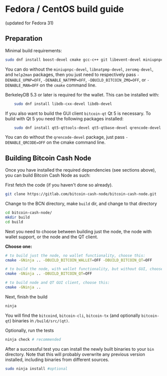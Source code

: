 # Fedora / CentOS build guide

(updated for Fedora 31)

## Preparation

Minimal build requirements:

```bash
sudo dnf install boost-devel cmake gcc-c++ git libevent-devel miniupnpc-devel libnatpmp-devel ninja-build openssl-devel python3 zeromq-devel help2man gmp-devel
```

You can do without the `miniupnpc-devel`, `libnatpmp-devel`, `zeromq-devel`, and `help2man`
packages, then you just need to respectively pass `-DENABLE_UPNP=OFF`, `-DENABLE_NATPMP=OFF`,
`-DBUILD_BITCOIN_ZMQ=OFF`, or `-DENABLE_MAN=OFF` on the `cmake` command line.

BerkeleyDB 5.3 or later is required for the wallet. This can be installed with:

```bash
    sudo dnf install libdb-cxx-devel libdb-devel
```

If you also want to build the GUI client `bitcoin-qt` Qt 5 is necessary.
To build with Qt 5 you need the following packages installed:

```bash
    sudo dnf install qt5-qttools-devel qt5-qtbase-devel qrencode-devel
```

You can do without the `qrencode-devel` package, just pass `-DENABLE_QRCODE=OFF`
on the cmake command line.

## Building Bitcoin Cash Node

Once you have installed the required dependencies (see sections above), you can
build Bitcoin Cash Node as such:

First fetch the code (if you haven't done so already).

```bash
git clone https://gitlab.com/bitcoin-cash-node/bitcoin-cash-node.git
```

Change to the BCN directory, make `build` dir, and change to that directory

```bash
cd bitcoin-cash-node/
mkdir build
cd build
```

Next you need to choose between building just the node, the node with wallet
support, or the node and the QT client.

**Choose one:**

```bash
# to build just the node, no wallet functionality, choose this:
cmake -GNinja .. -DBUILD_BITCOIN_WALLET=OFF -DBUILD_BITCOIN_QT=OFF
```

```bash
# to build the node, with wallet functionality, but without GUI, choose this:
cmake -GNinja .. -DBUILD_BITCOIN_QT=OFF
```

```bash
# to build node and QT GUI client, choose this:
cmake -GNinja ..
```

Next, finish the build

```bash
ninja
```

You will find the `bitcoind`, `bitcoin-cli`, `bitcoin-tx` (and optionally `bitcoin-qt`)
binaries in `/build/src/(qt)`.

Optionally, run the tests

```bash
ninja check # recommended
```

After a successful test you can install the newly built binaries to your `bin` directory.
Note that this will probably overwrite any previous version installed, including
binaries from different sources.

```bash
sudo ninja install #optional
```

